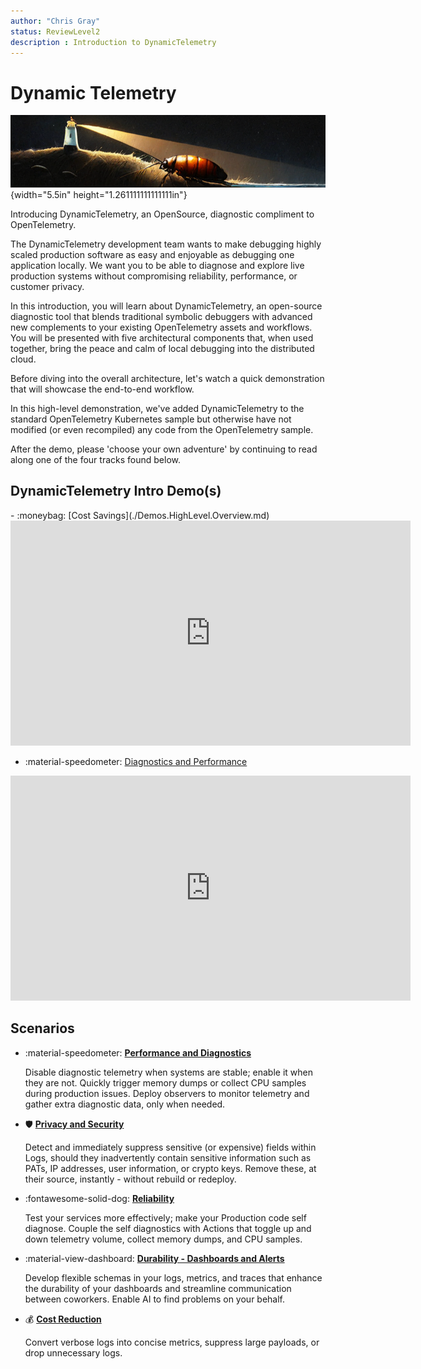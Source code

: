 ```yaml
---
author: "Chris Gray"
status: ReviewLevel2
description : Introduction to DynamicTelemetry
---
```


# Dynamic Telemetry

![image](../orig_media/DynamicTelemetry.logo.png){width="5.5in"
height="1.261111111111111in"}

Introducing DynamicTelemetry, an OpenSource, diagnostic compliment to
OpenTelemetry.

The DynamicTelemetry development team wants to make debugging highly
scaled production software as easy and enjoyable as debugging one
application locally. We want you to be able to diagnose and explore
live production systems without compromising reliability,
performance, or customer privacy. 

In this introduction, you will learn about DynamicTelemetry, an
open-source diagnostic tool that blends traditional symbolic
debuggers with advanced new complements to your existing
OpenTelemetry assets and workflows. You will be presented with five
architectural components that, when used together, bring the peace
and calm of local debugging into the distributed cloud. 

Before diving into the overall architecture, let's watch a quick
demonstration that will showcase the end-to-end workflow. 

In this high-level demonstration, we've added DynamicTelemetry to
the standard OpenTelemetry Kubernetes sample but otherwise have not
modified (or even recompiled) any code from the OpenTelemetry
sample. 

After the demo, please 'choose your own adventure' by continuing to
read along one of the four tracks found below. 

## DynamicTelemetry Intro Demo(s)

<div class="grid cards" markdown>
- :moneybag: [Cost Savings](./Demos.HighLevel.Overview.md)

<iframe src="https://microsoft-my.sharepoint.com/personal/chgray_microsoft_com/_layouts/15/embed.aspx?UniqueId=b4075e2f-89c5-4907-94ed-966cded40b4f&embed=%7B%22ust%22%3Atrue%2C%22hv%22%3A%22CopyEmbedCode%22%7D&referrer=StreamWebApp&referrerScenario=EmbedDialog.Create" width="640" height="360" frameborder="0" scrolling="no" allowfullscreen title="DynamicTelemetry_IntroVideo.mp4"></iframe>

- :material-speedometer: [Diagnostics and Performance](./Demos.4.AddTelemetryDemo.md)

<iframe src="https://microsoft-my.sharepoint.com/personal/chgray_microsoft_com/_layouts/15/embed.aspx?UniqueId=9a936a65-78d6-4fc6-937e-f5d12e0028d5&embed=%7B%22ust%22%3Atrue%2C%22hv%22%3A%22CopyEmbedCode%22%7D&referrer=StreamWebApp&referrerScenario=EmbedDialog.Create" width="640" height="360" frameborder="0" scrolling="no" allowfullscreen title="DynamicTelemetry_DiagnosticVideo.mp4"></iframe>

</div>


## Scenarios

<div class="grid cards" markdown>

-   :material-speedometer: [**Performance and Diagnostics**](./Scenarios.Overview.DeepDiagnostics.document.md)

    Disable diagnostic telemetry when systems are stable; enable it when
    they are not. Quickly trigger memory dumps or collect CPU samples
    during production issues. Deploy observers to monitor telemetry and
    gather extra diagnostic data, only when needed. 

-   :shield: [**Privacy and Security**](./Scenarios.Overview.RedactingSecrets.document.md)

    Detect and immediately suppress sensitive (or expensive) fields
    within Logs, should they inadvertently contain sensitive information
    such as PATs, IP addresses, user information, or crypto keys. Remove
    these, at their source, instantly - without rebuild or redeploy. 


-   :fontawesome-solid-dog: [**Reliability**](./Scenarios.Overview.Reliability.document.md)

    Test your services more effectively; make your Production code self
    diagnose. Couple the self diagnostics with Actions that toggle up
    and down telemetry volume, collect memory dumps, and CPU samples. 

-   :material-view-dashboard: [**Durability - Dashboards and Alerts**](./Scenarios.Overview.DurableDashboards.Alerts.document.md)

    Develop flexible schemas in your logs, metrics, and traces that
    enhance the durability of your dashboards and streamline
    communication between coworkers. Enable AI to find problems on your
    behalf. 

-  :moneybag: [**Cost Reduction**](./Scenarios.Overview.CostReduction.document.md)

    Convert verbose logs into concise metrics, suppress large payloads,
    or drop unnecessary logs. 

    </div>
